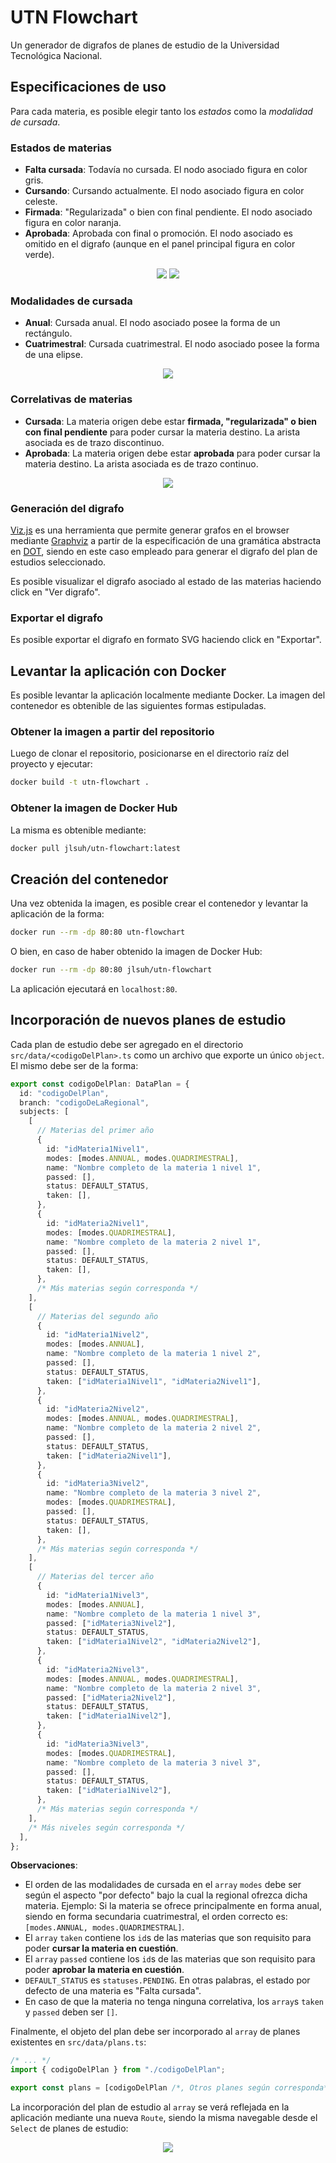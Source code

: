 # UTN Flowchart

Un generador de digrafos de planes de estudio de la Universidad Tecnológica Nacional.

## Especificaciones de uso

Para cada materia, es posible elegir tanto los _estados_ como la _modalidad de cursada_.

### Estados de materias

- **Falta cursada**: Todavía no cursada. El nodo asociado figura en color gris.
- **Cursando**: Cursando actualmente. El nodo asociado figura en color celeste.
- **Firmada**: "Regularizada" o bien con final pendiente. El nodo asociado figura en color naranja.
- **Aprobada**: Aprobada con final o promoción. El nodo asociado es omitido en el digrafo (aunque en el panel principal figura en color verde).

<p align="center">
  <img src="https://github.com/jlsuh/utn-flowchart/assets/38252227/953a2f6f-d743-4204-94fe-578cffee06f0">
  <img src="https://github.com/jlsuh/utn-flowchart/assets/38252227/9a4665e3-e272-4ee2-aa8d-7fd5574873d3">
</p>

### Modalidades de cursada

- **Anual**: Cursada anual. El nodo asociado posee la forma de un rectángulo.
- **Cuatrimestral**: Cursada cuatrimestral. El nodo asociado posee la forma de una elipse.

<p align="center">
  <img src="https://github.com/jlsuh/utn-flowchart/assets/38252227/345f01a4-a159-4cbb-ad1f-f34effeef077">
</p>

### Correlativas de materias

- **Cursada**: La materia origen debe estar **firmada, "regularizada" o bien con final pendiente** para poder cursar la materia destino. La arista asociada es de trazo discontinuo.
- **Aprobada**: La materia origen debe estar **aprobada** para poder cursar la materia destino. La arista asociada es de trazo continuo.

<p align="center">
  <img src="https://github.com/jlsuh/utn-flowchart/assets/38252227/7f9d26d3-806d-46e7-b2d7-83783a6d69e6">
</p>

### Generación del digrafo

[Viz.js](https://github.com/mdaines/viz-js) es una herramienta que permite generar grafos en el browser mediante [Graphviz](https://graphviz.org/) a partir de la especificación de una gramática abstracta en [DOT](https://graphviz.org/doc/info/lang.html), siendo en este caso empleado para generar el digrafo del plan de estudios seleccionado.

Es posible visualizar el digrafo asociado al estado de las materias haciendo click en "Ver digrafo".

### Exportar el digrafo

Es posible exportar el digrafo en formato SVG haciendo click en "Exportar".

## Levantar la aplicación con Docker

Es posible levantar la aplicación localmente mediante Docker. La imagen del contenedor es obtenible de las siguientes formas estipuladas.

### Obtener la imagen a partir del repositorio

Luego de clonar el repositorio, posicionarse en el directorio raíz del proyecto y ejecutar:

```bash
docker build -t utn-flowchart .
```

### Obtener la imagen de Docker Hub

La misma es obtenible mediante:

```bash
docker pull jlsuh/utn-flowchart:latest
```

## Creación del contenedor

Una vez obtenida la imagen, es posible crear el contenedor y levantar la aplicación de la forma:

```bash
docker run --rm -dp 80:80 utn-flowchart
```

O bien, en caso de haber obtenido la imagen de Docker Hub:

```bash
docker run --rm -dp 80:80 jlsuh/utn-flowchart
```

La aplicación ejecutará en `localhost:80`.

## Incorporación de nuevos planes de estudio

Cada plan de estudio debe ser agregado en el directorio `src/data/<codigoDelPlan>.ts` como un archivo que exporte un único `object`. El mismo debe ser de la forma:

```ts
export const codigoDelPlan: DataPlan = {
  id: "codigoDelPlan",
  branch: "codigoDeLaRegional",
  subjects: [
    [
      // Materias del primer año
      {
        id: "idMateria1Nivel1",
        modes: [modes.ANNUAL, modes.QUADRIMESTRAL],
        name: "Nombre completo de la materia 1 nivel 1",
        passed: [],
        status: DEFAULT_STATUS,
        taken: [],
      },
      {
        id: "idMateria2Nivel1",
        modes: [modes.QUADRIMESTRAL],
        name: "Nombre completo de la materia 2 nivel 1",
        passed: [],
        status: DEFAULT_STATUS,
        taken: [],
      },
      /* Más materias según corresponda */
    ],
    [
      // Materias del segundo año
      {
        id: "idMateria1Nivel2",
        modes: [modes.ANNUAL],
        name: "Nombre completo de la materia 1 nivel 2",
        passed: [],
        status: DEFAULT_STATUS,
        taken: ["idMateria1Nivel1", "idMateria2Nivel1"],
      },
      {
        id: "idMateria2Nivel2",
        modes: [modes.ANNUAL, modes.QUADRIMESTRAL],
        name: "Nombre completo de la materia 2 nivel 2",
        passed: [],
        status: DEFAULT_STATUS,
        taken: ["idMateria2Nivel1"],
      },
      {
        id: "idMateria3Nivel2",
        name: "Nombre completo de la materia 3 nivel 2",
        modes: [modes.QUADRIMESTRAL],
        passed: [],
        status: DEFAULT_STATUS,
        taken: [],
      },
      /* Más materias según corresponda */
    ],
    [
      // Materias del tercer año
      {
        id: "idMateria1Nivel3",
        modes: [modes.ANNUAL],
        name: "Nombre completo de la materia 1 nivel 3",
        passed: ["idMateria3Nivel2"],
        status: DEFAULT_STATUS,
        taken: ["idMateria1Nivel2", "idMateria2Nivel2"],
      },
      {
        id: "idMateria2Nivel3",
        modes: [modes.ANNUAL, modes.QUADRIMESTRAL],
        name: "Nombre completo de la materia 2 nivel 3",
        passed: ["idMateria2Nivel2"],
        status: DEFAULT_STATUS,
        taken: ["idMateria1Nivel2"],
      },
      {
        id: "idMateria3Nivel3",
        modes: [modes.QUADRIMESTRAL],
        name: "Nombre completo de la materia 3 nivel 3",
        passed: [],
        status: DEFAULT_STATUS,
        taken: ["idMateria1Nivel2"],
      },
      /* Más materias según corresponda */
    ],
    /* Más niveles según corresponda */
  ],
};
```

**Observaciones**:

- El orden de las modalidades de cursada en el `array` `modes` debe ser según el aspecto "por defecto" bajo la cual la regional ofrezca dicha materia. Ejemplo: Si la materia se ofrece principalmente en forma anual, siendo en forma secundaria cuatrimestral, el orden correcto es: `[modes.ANNUAL, modes.QUADRIMESTRAL]`.
- El `array` `taken` contiene los `id`s de las materias que son requisito para poder **cursar la materia en cuestión**.
- El `array` `passed` contiene los `id`s de las materias que son requisito para poder **aprobar la materia en cuestión**.
- `DEFAULT_STATUS` es `statuses.PENDING`. En otras palabras, el estado por defecto de una materia es "Falta cursada".
- En caso de que la materia no tenga ninguna correlativa, los `array`s `taken` y `passed` deben ser `[]`.

Finalmente, el objeto del plan debe ser incorporado al `array` de planes existentes en `src/data/plans.ts`:

```ts
/* ... */
import { codigoDelPlan } from "./codigoDelPlan";

export const plans = [codigoDelPlan /*, Otros planes según corresponda*/];
```

La incorporación del plan de estudio al `array` se verá reflejada en la aplicación mediante una nueva `Route`, siendo la misma navegable desde el `Select` de planes de estudio:

<p align="center">
  <img src="https://github.com/jlsuh/utn-flowchart/assets/38252227/9329e986-0b66-4d95-bd14-9837aac545f0">
</p>
